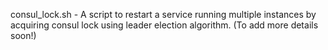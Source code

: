 consul_lock.sh - A script to restart a service running multiple instances by acquiring consul lock using leader election algorithm. (To add more details soon!)
